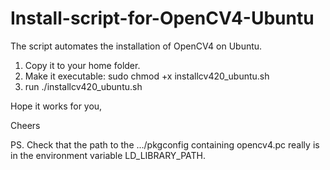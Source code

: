 # Install-script-for-OpenCV4-Ubuntu

The script automates the installation of OpenCV4 on Ubuntu.
1. Copy it to your home folder.
2. Make it executable: sudo chmod +x installcv420_ubuntu.sh
3. run ./installcv420_ubuntu.sh

Hope it works for you,

Cheers

PS. Check that the path to the .../pkgconfig containing opencv4.pc really is in the environment variable LD_LIBRARY_PATH.

